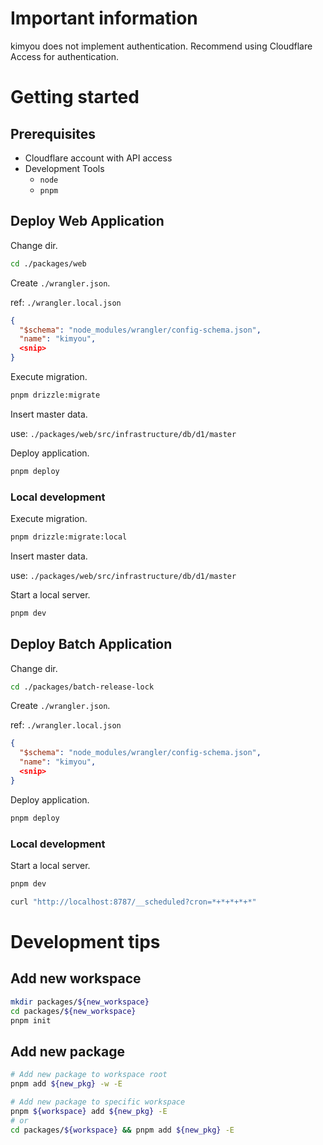 # Important information

kimyou does not implement authentication.
Recommend using Cloudflare Access for authentication.

# Getting started

## Prerequisites

- Cloudflare account with API access
- Development Tools
    - `node`
    - `pnpm`

## Deploy Web Application

Change dir.

```bash
cd ./packages/web
```

Create `./wrangler.json`. 

ref: `./wrangler.local.json`

```json
{
  "$schema": "node_modules/wrangler/config-schema.json",
  "name": "kimyou",
  <snip>
}
```

Execute migration.

```bash
pnpm drizzle:migrate
```

Insert master data. 

use: `./packages/web/src/infrastructure/db/d1/master`

Deploy application.

```bash
pnpm deploy
```

### Local development

Execute migration.

```bash
pnpm drizzle:migrate:local
```

Insert master data. 

use: `./packages/web/src/infrastructure/db/d1/master`

Start a local server.

```bash
pnpm dev
```

## Deploy Batch Application

Change dir.

```bash
cd ./packages/batch-release-lock
```

Create `./wrangler.json`. 

ref: `./wrangler.local.json`

```json
{
  "$schema": "node_modules/wrangler/config-schema.json",
  "name": "kimyou",
  <snip>
}
```

Deploy application.

```bash
pnpm deploy
```

### Local development

Start a local server.

```bash
pnpm dev
```

```bash
curl "http://localhost:8787/__scheduled?cron=*+*+*+*+*"
```

# Development tips

## Add new workspace

```bash
mkdir packages/${new_workspace}
cd packages/${new_workspace}
pnpm init
```

## Add new package

```bash
# Add new package to workspace root
pnpm add ${new_pkg} -w -E

# Add new package to specific workspace
pnpm ${workspace} add ${new_pkg} -E
# or
cd packages/${workspace} && pnpm add ${new_pkg} -E
```
